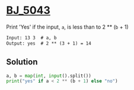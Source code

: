 # [BJ_5043](https://acmicpc.net/problem/5043)

Print 'Yes' if the input, `a`, is less than to 2 ** (`b` + 1)

```txt
Input: 13 3  # a, b
Output: yes  # 2 ** (3 + 1) = 14
```

## Solution

```py
a, b = map(int, input().split())
print("yes" if a < 2 ** (b + 1) else "no")
```
